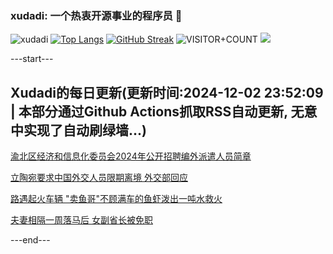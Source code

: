 ### xudadi: 一个热衷开源事业的程序员 👋

![xudadi](https://github-readme-stats-git-masterorgs-github-readme-stats-team.vercel.app/api?username=xudadi)
[![Top Langs](https://github-readme-stats.vercel.app/api/top-langs/?username=xudadi)](https://github.com/anuraghazra/github-readme-stats)
[![GitHub Streak](https://streak-stats.demolab.com?user=xudadi&locale=zh_Hans)](https://git.io/streak-stats)
![VISITOR+COUNT](https://komarev.com/ghpvc/?username=xudadi&label=VISITOR+COUNT)
![](https://raw.githubusercontent.com/xudadi/xudadi/main/assets/github-contribution-grid-snake.svg)


---start---

## Xudadi的每日更新(更新时间:2024-12-02 23:52:09 | 本部分通过Github Actions抓取RSS自动更新, 无意中实现了自动刷绿墙...)

[渝北区经济和信息化委员会2024年公开招聘编外派遣人员简章](https://www.gongkaoleida.com/article/2214948)

[立陶宛要求中国外交人员限期离境 外交部回应](https://m.163.com/news/article/JIDLEMCO0534A4SC.html)

[路遇起火车辆 "卖鱼哥"不顾满车的鱼虾泼出一吨水救火](https://m.163.com/news/article/JIDDHESM053469LG.html)

[夫妻相隔一周落马后 女副省长被免职](https://m.163.com/news/article/JIDI03BG055040N3.html)

---end---
